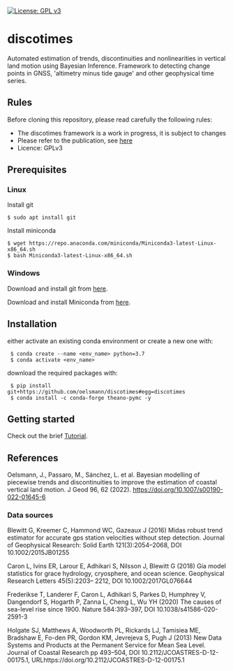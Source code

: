  [![License: GPL v3](https://img.shields.io/badge/License-GPLv3-blue.svg)](https://www.gnu.org/licenses/gpl-3.0)

# discotimes
Automated estimation of trends, discontinuities and nonlinearities in vertical land motion using Bayesian Inference. Framework to detecting change points in GNSS, 'altimetry minus tide gauge' and other geophysical time series.


## Rules
Before cloning this repository, please read carefully the following rules:

- The discotimes framework is a work in progress, it is subject to changes
- Please refer to the publication, see [here](#citation)
- Licence: GPLv3


## Prerequisites

### Linux

Install git

    $ sudo apt install git

Install miniconda

    $ wget https://repo.anaconda.com/miniconda/Miniconda3-latest-Linux-x86_64.sh
    $ bash Miniconda3-latest-Linux-x86_64.sh

### Windows

Download and install git from [here](https://git-scm.com/downloads).

Download and install Miniconda from [here](https://repo.anaconda.com/miniconda/Miniconda3-latest-Windows-x86_64.exe).


## Installation

either activate an existing conda environment or create a new one with:

     $ conda create --name <env_name> python=3.7
     $ conda activate <env_name>    

download the required packages with:

     $ pip install git+https://github.com/oelsmann/discotimes#egg=discotimes 
     $ conda install -c conda-forge theano-pymc -y
      
## Getting started

Check out the brief [Tutorial](https://github.com/oelsmann/discotimes/blob/master/discotimes_tutorial.md).


## References <span id="citation"><span>
    
    
Oelsmann, J., Passaro, M., Sánchez, L. et al. Bayesian modelling of piecewise trends and discontinuities to improve the estimation of coastal vertical land motion. J Geod 96, 62 (2022). https://doi.org/10.1007/s00190-022-01645-6

### Data sources

Blewitt G, Kreemer C, Hammond WC, Gazeaux J (2016) Midas robust trend estimator for accurate gps station velocities without step detection. Journal of Geophysical Research: Solid Earth 121(3):2054–2068, DOI 10.1002/2015JB01255    
    
Caron L, Ivins ER, Larour E, Adhikari S, Nilsson J, Blewitt G (2018) Gia model statistics for grace hydrology, cryosphere, and ocean science. Geophysical Research Letters 45(5):2203– 2212, DOI 10.1002/2017GL076644    
    
Frederikse T, Landerer F, Caron L, Adhikari S, Parkes D, Humphrey V, Dangendorf S, Hogarth P, Zanna L, Cheng L, Wu YH (2020) The causes of sea-level rise since 1900. Nature 584:393–397, DOI 10.1038/s41586-020-2591-3
    
Holgate SJ, Matthews A, Woodworth PL, Rickards LJ, Tamisiea ME, Bradshaw E, Fo-den  PR,  Gordon  KM,  Jevrejeva  S,  Pugh  J  (2013)  New  Data  Systems  and  Products at the  Permanent  Service  for  Mean  Sea  Level.  Journal  of  Coastal  Research  pp  493–504,  DOI  10.2112/JCOASTRES-D-12-00175.1,  URLhttps://doi.org/10.2112/JCOASTRES-D-12-00175.1    
    
